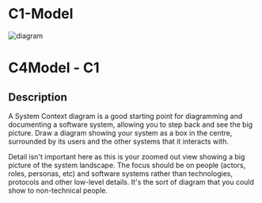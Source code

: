 # C1-Model

![diagram](https://www.plantuml.com/plantuml/svg/0/PPBDRjD04CVlbVeEGqv10ll2YLDH4j6AGAAa1N6A9lQaMLZlkBExWVPj48S-0K-G5sFMZcjC3r4su_7_uxUvy04bnCgUdxqmhh2n9DY7KFktUIxu8xirOH-tqPCKx0Ava1LSvLYAGNUmiOxvvCthfKKNRZxESuk1VD3HPfAsVuQiRgJFp-RllYvkhZTVhgulD_FP-zcdwVXbcYz9FBjnCdW5e_Lgba_fiAPYKVjqqg-HpfVaFIFSHKeV8mZ6QN2B0WoNBFfw0PeYx5YgRAJAwtiVg1hlssUBcWG39ujkknib-UuCt-EMn96MQBns-D0P7H-FlndAvsxWKfYTe1QN6A9cqwteu_6N6FudoeSdRNNiVoJ_YOswCh1dfnVHwu3Izz461BIwcUByqIqXjEO1I_HGa-t3FPLh6A_8dW0_nt7LrWFk46YToMeAfV4rExCrhVvGde3SmI342b3keZamPFTOMKsf4p_Cc42MvEaRWkUjQ2iF6kPWZezwKbQdK2r8JUCAbUvHf0vzWm75poHcPuh_e3YbTGAg3B5WARb9nksbiaaqT-PMxqgVDCsw33m0Tq6kRFw_Vm40)

# C4Model - C1

## Description
A System Context diagram is a good starting point for diagramming and documenting a software system, allowing you to step back and see the big picture. Draw a diagram showing your system as a box in the centre, surrounded by its users and the other systems that it interacts with.

Detail isn't important here as this is your zoomed out view showing a big picture of the system landscape. The focus should be on people (actors, roles, personas, etc) and software systems rather than technologies, protocols and other low-level details. It's the sort of diagram that you could show to non-technical people.